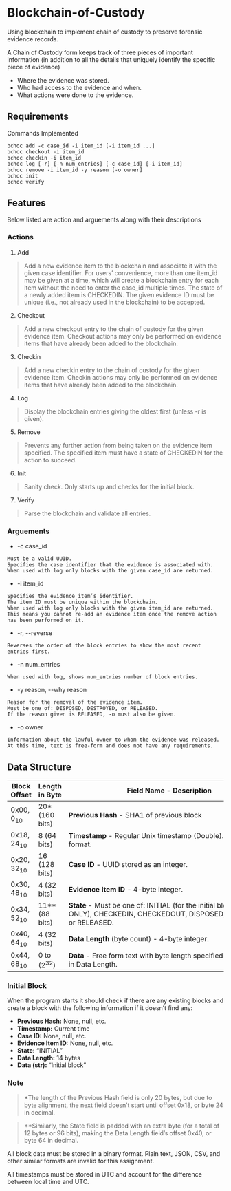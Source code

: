 # Blockchain-of-Custody

Using blockchain to implement chain of custody to preserve forensic evidence records.


A Chain of Custody form keeps track of three pieces of important information (in addition to all the details that uniquely identify the specific piece of evidence)

- Where the evidence was stored.
- Who had access to the evidence and when.
- What actions were done to the evidence.

## Requirements

Commands Implemented

```
bchoc add -c case_id -i item_id [-i item_id ...]
bchoc checkout -i item_id
bchoc checkin -i item_id
bchoc log [-r] [-n num_entries] [-c case_id] [-i item_id]
bchoc remove -i item_id -y reason [-o owner]
bchoc init
bchoc verify
```

## Features

Below listed are action and arguements along with their descriptions

### Actions

1. Add

> Add a new evidence item to the blockchain and associate it with the given case identifier. For users’ convenience, more than one item_id may be given at a time, which will create a blockchain entry for each item without the need to enter the case_id multiple times. The state of a newly added item is CHECKEDIN. The given evidence ID must be unique (i.e., not already used in the blockchain) to be accepted.

2. Checkout

> Add a new checkout entry to the chain of custody for the given evidence item. Checkout actions may only be performed on evidence items that have already been added to the blockchain.

3. Checkin

> Add a new checkin entry to the chain of custody for the given evidence item. Checkin actions may only be performed on evidence items that have already been added to the blockchain.

4. Log

> Display the blockchain entries giving the oldest first (unless -r is given).

5. Remove

> Prevents any further action from being taken on the evidence item specified. The specified item must have a state of CHECKEDIN for the action to succeed.

6. Init

> Sanity check. Only starts up and checks for the initial block.

7. Verify

> Parse the blockchain and validate all entries.

### Arguements

- -c case_id

```
Must be a valid UUID.
Specifies the case identifier that the evidence is associated with.
When used with log only blocks with the given case_id are returned.
```

- -i item_id

```
Specifies the evidence item’s identifier.
The item ID must be unique within the blockchain.
When used with log only blocks with the given item_id are returned.
This means you cannot re-add an evidence item once the remove action has been performed on it.
```

- -r, --reverse

```
Reverses the order of the block entries to show the most recent entries first.
```

- -n num_entries

```
When used with log, shows num_entries number of block entries.
```

- -y reason, --why reason

```
Reason for the removal of the evidence item.
Must be one of: DISPOSED, DESTROYED, or RELEASED.
If the reason given is RELEASED, -o must also be given.
```

- -o owner

```
Information about the lawful owner to whom the evidence was released.
At this time, text is free-form and does not have any requirements.
```

## Data Structure

| Block Offset          | Length in Byte        | Field Name - Description                                                                                                   |
| --------------------- | --------------------- | -------------------------------------------------------------------------------------------------------------------------- |
| 0x00, 0<sub>10</sub>  | 20\* (160 bits)       | **Previous Hash** - SHA1 of previous block                                                                                 |
| 0x18, 24<sub>10</sub> | 8 (64 bits)           | **Timestamp** - Regular Unix timestamp (Double). ISO 8601 format.                                                          |
| 0x20, 32<sub>10</sub> | 16 (128 bits)         | **Case ID** - UUID stored as an integer.                                                                                   |
| 0x30, 48<sub>10</sub> | 4 (32 bits)           | **Evidence Item ID** - 4-byte integer.                                                                                     |
| 0x34, 52<sub>10</sub> | 11\*\* (88 bits)      | **State** - Must be one of: INITIAL (for the initial block ONLY), CHECKEDIN, CHECKEDOUT, DISPOSED, DESTROYED, or RELEASED. |
| 0x40, 64<sub>10</sub> | 4 (32 bits)           | **Data Length** (byte count) - 4-byte integer.                                                                             |
| 0x44, 68<sub>10</sub> | 0 to (2<sup>32</sup>) | **Data** - Free form text with byte length specified in Data Length.                                                       |

### Initial Block

When the program starts it should check if there are any existing blocks and create a block with the following information if it doesn’t find any:

- **Previous Hash:** None, null, etc.
- **Timestamp:** Current time
- **Case ID:** None, null, etc.
- **Evidence Item ID:** None, null, etc.
- **State:** “INITIAL”
- **Data Length:** 14 bytes
- **Data (str):** “Initial block”

### Note

> \*The length of the Previous Hash field is only 20 bytes, but due to byte alignment, the next field doesn’t start until offset 0x18, or byte 24 in decimal.

> \*\*Similarly, the State field is padded with an extra byte (for a total of 12 bytes or 96 bits), making the Data Length field’s offset 0x40, or byte 64 in decimal.

All block data must be stored in a binary format. Plain text, JSON, CSV, and other similar formats are invalid for this assignment.

All timestamps must be stored in UTC and account for the difference between local time and UTC.
